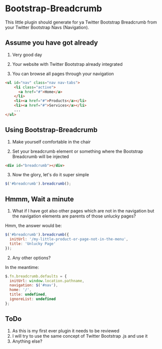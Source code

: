 Bootstrap-Breadcrumb
====================

This little plugin should generate for ya Twitter Bootstrap Breadcrumb from your Twitter Bootstrap Navs (Navigation).

Assume you have got already
---------------------------

1) Very good day

2) Your website with Twitter Bootstrap already integrated 

3) You can browse all pages through your navigation 

```html
<ul id="nav" class="nav nav-tabs">
    <li class="active">
      <a href="#">Home</a>
    </li>
    <li><a href="#">Products</a></li>
    <li><a href="#">Services</a></li>
    ...
</ul>
```

Using Bootstrap-Breadcrumb
--------------------------

1) Make yourself comfortable in the chair

2) Set your breadcrumb element or something where the Bootstrap Breadcrumb will be injected
```html
<div id="breadcrumb"></div>
```

3) Now the glory, let's do it super simple
```javascript
$('#breadcrumb').breadcrumb();
```

Hmmm, Wait a minute
-------------------

1) What if I have got also other pages which are not in the navigation but the navigation elements are parents of those unlucky pages?

Hmm, the answer would be:

```javascript
$('#breadcrumb').breadcrumb({
  initUrl: '/my-little-product-or-page-not-in-the-menu',
  title: 'Unlucky Page'
});
```

2) Any other options?

In the meantime:

```javascript
$.fn.breadcrumb.defaults = {
  initUrl: window.location.pathname,
  navigation: $('#nav'),
  home: '/',
  title: undefined,
  ignoreList: undefined
};
```

ToDo
--------------------------

1. As this is my first ever plugin it needs to be reviewed
2. I will try to use the same concept of Twitter Bootstrap .js and use it 
3. Anything else?
